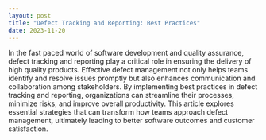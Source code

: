 ```yaml
---
layout: post
title: "Defect Tracking and Reporting: Best Practices"
date: 2023-11-20
---
```


In the fast paced world of software development and quality assurance, defect tracking and reporting play a critical role in ensuring the delivery of high quality products. Effective defect management not only helps teams identify and resolve issues promptly but also enhances communication and collaboration among stakeholders. By implementing best practices in defect tracking and reporting, organizations can streamline their processes, minimize risks, and improve overall productivity. This article explores essential strategies that can transform how teams approach defect management, ultimately leading to better software outcomes and customer satisfaction.

